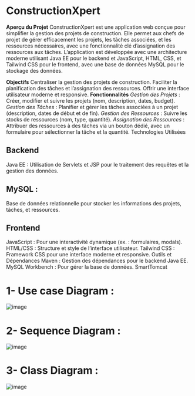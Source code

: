 # ConstructionXpert

**Aperçu du Projet**
ConstructionXpert est une application web conçue pour simplifier la gestion des projets de construction. Elle permet aux chefs de projet de gérer efficacement les projets, les tâches associées, et les ressources nécessaires, avec une fonctionnalité clé d’assignation des ressources aux tâches. L’application est développée avec une architecture moderne utilisant Java EE pour le backend et JavaScript, HTML, CSS, et Tailwind CSS pour le frontend, avec une base de données MySQL pour le stockage des données.

**Objectifs**
Centraliser la gestion des projets de construction.
Faciliter la planification des tâches et l’assignation des ressources.
Offrir une interface utilisateur moderne et responsive.
**Fonctionnalités**
_Gestion des Projets_ : Créer, modifier et suivre les projets (nom, description, dates, budget).
_Gestion des Tâches_ : Planifier et gérer les tâches associées à un projet (description, dates de début et de fin).
_Gestion des Ressources_ : Suivre les stocks de ressources (nom, type, quantité).
_Assignation des Ressources_ : Attribuer des ressources à des tâches via un bouton dédié, avec un formulaire pour sélectionner la tâche et la quantité.
Technologies Utilisées

## Backend

Java EE : Utilisation de Servlets et JSP pour le traitement des requêtes et la gestion des données.

## MySQL : 
Base de données relationnelle pour stocker les informations des projets, tâches, et ressources.

## Frontend

JavaScript : Pour une interactivité dynamique (ex. : formulaires, modals).
HTML/CSS : Structure et style de l’interface utilisateur.
Tailwind CSS : Framework CSS pour une interface moderne et responsive.
Outils et Dépendances
Maven : Gestion des dépendances pour le backend Java EE.
MySQL Workbench  : Pour gérer la base de données.
SmartTomcat

# 1- Use case  Diagram  : 

![image](https://github.com/user-attachments/assets/41198c58-88ef-4f81-ab03-f5228bbb0031)


# 2-  Sequence  Diagram   : 

![image](https://github.com/user-attachments/assets/c1740921-a8c2-4076-b952-5bdb5534a2d2)


# 3-  Class   Diagram   : 

![image](https://github.com/user-attachments/assets/10a8ef82-1f6f-47ab-91ba-96e4e6c3541c)
